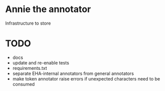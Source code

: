 # Annie the annotator

Infrastructure to store 

# TODO

* docs
* update and re-enable tests
* requirements.txt
* separate EHA-internal annotators from general annotators
* make token annotator raise errors if unexpected characters need to be consumed
